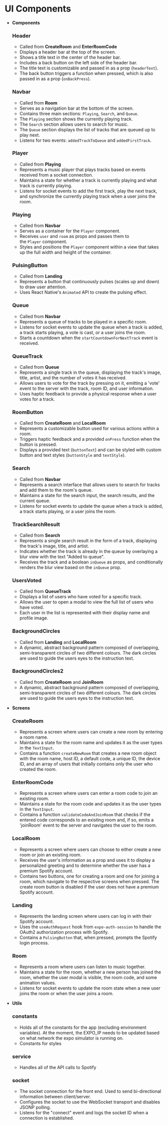 # UI Components

- **Components**
    
    ### Header
    
    - Called from **CreateRoom** and **EnterRoomCode**
    - Displays a header bar at the top of the screen.
    - Shows a title text in the center of the header bar.
    - Includes a back button on the left side of the header bar.
    - The title text is customizable and passed in as a prop (`headerText`).
    - The back button triggers a function when pressed, which is also passed in as a prop (`onBackPress`).
    
    ### Navbar
    
    - Called from **Room**
    - Serves as a navigation bar at the bottom of the screen.
    - Contains three main sections: `Playing`, `Search`, and `Queue`.
    - The `Playing` section shows the currently playing track.
    - The `Search` section allows users to search for music.
    - The `Queue` section displays the list of tracks that are queued up to play next.
    - Listens for two events: `addedTrackToQueue` and `addedFirstTrack`.
    
    ### Player
    
    - Called from **Playing**
    - Represents a music player that plays tracks based on events received from a socket connection.
    - Maintains a state for whether a track is currently playing and what track is currently playing.
    - Listens for socket events to add the first track, play the next track, and synchronize the currently playing track when a user joins the room.
    
    ### Playing
    
    - Called from **Navbar**
    - Serves as a container for the `Player` component.
    - Receives `user` and `room` as props and passes them to the `Player` component.
    - Styles and positions the `Player` component within a view that takes up the full width and height of the container.
    
    ### PulsingButton
    
    - Called from **Landing**
    - Represents a button that continuously pulses (scales up and down) to draw user attention.
    - Uses React Native's `Animated` API to create the pulsing effect.
    
    ### Queue
    
    - Called from **Navbar**
    - Represents a queue of tracks to be played in a specific room.
    - Listens for socket events to update the queue when a track is added, a track starts playing, a vote is cast, or a user joins the room.
    - Starts a countdown when the `startCountdownForNextTrack` event is received.
    
    ### QueueTrack
    
    - Called from **Queue**
    - Represents a single track in the queue, displaying the track's image, title, artist, and the number of votes it has received.
    - Allows users to vote for the track by pressing on it, emitting a 'vote' event to the server with the track, room ID, and user information.
    - Uses haptic feedback to provide a physical response when a user votes for a track.
    
    ### RoomButton
    
    - Called from **CreateRoom** and **LocalRoom**
    - Represents a customizable button used for various actions within a room.
    - Triggers haptic feedback and a provided `onPress` function when the button is pressed.
    - Displays a provided text (`buttonText`) and can be styled with custom button and text styles (`buttonStyle` and `textStyle`).
    
    ### Search
    
    - Called from **Navbar**
    - Represents a search interface that allows users to search for tracks and add them to the room's queue.
    - Maintains a state for the search input, the search results, and the current queue.
    - Listens for socket events to update the queue when a track is added, a track starts playing, or a user joins the room.
    
    ### TrackSearchResult
    
    - Called from **Search**
    - Represents a single search result in the form of a track, displaying the track's image, title, and artist.
    - Indicates whether the track is already in the queue by overlaying a blur view with the text "Added to queue".
    - Receives the track and a boolean `inQueue` as props, and conditionally renders the blur view based on the `inQueue` prop.
    
    ### UsersVoted
    
    - Called from **QueueTrack**
    - Displays a list of users who have voted for a specific track.
    - Allows the user to open a modal to view the full list of users who have voted.
    - Each user in the list is represented with their display name and profile image.
    
    ### BackgroundCircles
    
    - Called from **Landing** and **LocalRoom**
    - A dynamic, abstract background pattern composed of overlapping, semi-transparent circles of two different colours. The dark circles are used to guide the users eyes to the instruction text.
    
    ### BackgroundCircles2
    
    - Called from **CreateRoom** and **JoinRoom**
    - A dynamic, abstract background pattern composed of overlapping, semi-transparent circles of two different colours. The dark circles are used to guide the users eyes to the instruction text.
    
- **Screens**
    
    ### CreateRoom
    
    - Represents a screen where users can create a new room by entering a room name.
    - Maintains a state for the room name and updates it as the user types in the `TextInput`.
    - Contains a function `createNewRoom` that creates a new room object with the room name, host ID, a default code, a unique ID, the device ID, and an array of users that initially contains only the user who created the room.
    
    ### EnterRoomCode
    
    - Represents a screen where users can enter a room code to join an existing room.
    - Maintains a state for the room code and updates it as the user types in the `TextInput`.
    - Contains a function `validateCodeAndJoinRoom` that checks if the entered code corresponds to an existing room and, if so, emits a 'joinRoom' event to the server and navigates the user to the room.
    
    ### LocalRoom
    
    - Represents a screen where users can choose to either create a new room or join an existing room.
    - Receives the user's information as a prop and uses it to display a personalized greeting and to determine whether the user has a premium Spotify account.
    - Contains two buttons, one for creating a room and one for joining a room, which navigate to the respective screens when pressed. The create room button is disabled if the user does not have a premium Spotify account.
    
    ### Landing
    
    - Represents the landing screen where users can log in with their Spotify account.
    - Uses the `useAuthRequest` hook from `expo-auth-session` to handle the OAuth2 authorization process with Spotify.
    - Contains a `PulsingButton` that, when pressed, prompts the Spotify login process.
    
    ### Room
    
    - Represents a room where users can listen to music together.
    - Maintains a state for the room, whether a new person has joined the room, whether the user modal is visible, the room code, and some animation values.
    - Listens for socket events to update the room state when a new user joins the room or when the user joins a room.
- **Utils**
    
    ### constants
    
    - Holds all of the constants for the app (excluding environment variables). At the moment, the EXPO_IP needs to be updated based on what network the expo simulator is running on.
    - Constants for styles
    
    ### service
    
    - Handles all of the API calls to Spotify
    
    ### socket
    
    - The socket connection for the front end. Used to send bi-directional information between client/server.
    - Configures the socket to use the WebSocket transport and disables JSONP polling.
    - Listens for the "connect" event and logs the socket ID when a connection is established.